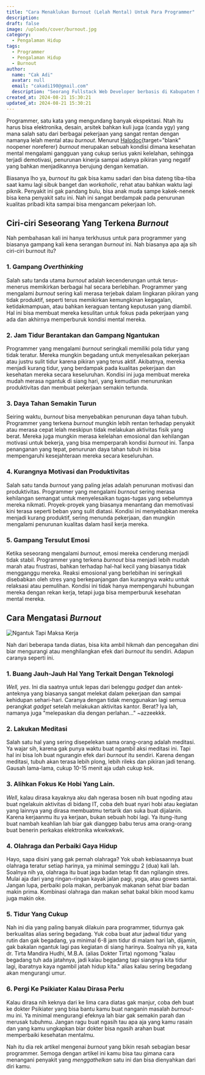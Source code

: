 ```yaml
---
title: "Cara Menaklukan Burnout (Lelah Mental) Untuk Para Programmer"
description:
draft: false
image: /uploads/cover/burnout.jpg
category:
  - Pengalaman Hidup
tags:
  - Programmer
  - Pengalaman Hidup
  - Burnout
author:
  name: "Cak Adi"
  avatar: null
  email: "cakadi190@gmail.com"
  description: "Seorang Fullstack Web Developer berbasis di Kabupaten Ngawi, dengan passion mendalam dalam desain dan teknologi. Kini, ia juga tengah mengeksplorasi ketertarikannya yang baru terhadap geografi, memperluas cakrawalanya dalam dunia yang penuh inspirasi dan inovasi."
created_at: 2024-08-21 15:30:21
updated_at: 2024-08-21 15:30:21
---
```


Programmer, satu kata yang mengundang banyak ekspektasi. Ntah itu harus bisa elektronika, desain, arsitek bahkan kuli juga (canda ygy) yang mana salah satu dari berbagai pekerjaan yang sangat rentan dengan namanya lelah mental atau _burnout_. Menurut [Halodoc](https://www.halodoc.com/artikel/ini-5-ciri-ciri-burnout-dan-cara-sederhana-mengatasinya){target="blank" noopener noreferer} _burnout_ merupakan sebuah kondisi dimana kesehatan mental mengalami gangguan yang cukup serius yakni kelelahan, sehingga terjadi demotivasi, penurunan kinerja sampai adanya pikiran yang negatif yang bahkan menjadikannya berujung dengan kematian.

Biasanya lho ya, _burnout_ itu gak bisa kamu sadari dan bisa dateng tiba-tiba saat kamu lagi sibuk banget dan _workaholic_, rehat atau bahkan waktu lagi piknik. Penyakit ini gak pandang bulu, bisa anak muda sampe kakek-nenek bisa kena penyakit satu ini. Nah ini sangat berdampak pada penurunan kualitas pribadi kita sampai bisa mengancam pekerjaan loh.

## Ciri-ciri Seseorang Yang Terkena _Burnout_

Nah pembahasan kali ini hanya terkhusus untuk para programmer yang biasanya gampang kali kena serangan _burnout_ ini. Nah biasanya apa aja sih ciri-ciri burnout itu?

### 1. Gampang _Overthinking_

Salah satu tanda utama _burnout_ adalah kecenderungan untuk terus-menerus memikirkan berbagai hal secara berlebihan. Programmer yang mengalami _burnout_ sering kali merasa terjebak dalam lingkaran pikiran yang tidak produktif, seperti terus memikirkan kemungkinan kegagalan, ketidakmampuan, atau bahkan keraguan tentang keputusan yang diambil. Hal ini bisa membuat mereka kesulitan untuk fokus pada pekerjaan yang ada dan akhirnya memperburuk kondisi mental mereka.

### 2. Jam Tidur Berantakan dan Gampang Ngantukan

Programmer yang mengalami _burnout_ seringkali memiliki pola tidur yang tidak teratur. Mereka mungkin begadang untuk menyelesaikan pekerjaan atau justru sulit tidur karena pikiran yang terus aktif. Akibatnya, mereka menjadi kurang tidur, yang berdampak pada kualitas pekerjaan dan kesehatan mereka secara keseluruhan. Kondisi ini juga membuat mereka mudah merasa ngantuk di siang hari, yang kemudian menurunkan produktivitas dan membuat pekerjaan semakin tertunda.

### 3. Daya Tahan Semakin Turun

Seiring waktu, _burnout_ bisa menyebabkan penurunan daya tahan tubuh. Programmer yang terkena _burnout_ mungkin lebih rentan terhadap penyakit atau merasa cepat lelah meskipun tidak melakukan aktivitas fisik yang berat. Mereka juga mungkin merasa kelelahan emosional dan kehilangan motivasi untuk bekerja, yang bisa memperparah kondisi _burnout_ ini. Tanpa penanganan yang tepat, penurunan daya tahan tubuh ini bisa mempengaruhi kesejahteraan mereka secara keseluruhan.

### 4. Kurangnya Motivasi dan Produktivitas

Salah satu tanda _burnout_ yang paling jelas adalah penurunan motivasi dan produktivitas. Programmer yang mengalami _burnout_ sering merasa kehilangan semangat untuk menyelesaikan tugas-tugas yang sebelumnya mereka nikmati. Proyek-proyek yang biasanya menantang dan memotivasi kini terasa seperti beban yang sulit diatasi. Kondisi ini menyebabkan mereka menjadi kurang produktif, sering menunda pekerjaan, dan mungkin mengalami penurunan kualitas dalam hasil kerja mereka.

### 5. Gampang Tersulut Emosi

Ketika seseorang mengalami _burnout_, emosi mereka cenderung menjadi tidak stabil. Programmer yang terkena _burnout_ bisa menjadi lebih mudah marah atau frustrasi, bahkan terhadap hal-hal kecil yang biasanya tidak mengganggu mereka. Reaksi emosional yang berlebihan ini seringkali disebabkan oleh stres yang berkepanjangan dan kurangnya waktu untuk relaksasi atau pemulihan. Kondisi ini tidak hanya mempengaruhi hubungan mereka dengan rekan kerja, tetapi juga bisa memperburuk kesehatan mental mereka.

## Cara Mengatasi _Burnout_

![Ngantuk Tapi Maksa Kerja](/uploads/content/burnout-programmer/ngantuk-dan-overtime.webp)

Nah dari beberapa tanda diatas, bisa kita ambil hikmah dan pencegahan dini biar mengurangi atau menghilangkan efek dari _burnout_ itu sendiri. Adapun caranya seperti ini.

### 1. Buang Jauh-Jauh Hal Yang Terkait Dengan Teknologi

_Well, yes_. Ini dia saatnya untuk lepas dari belenggu _gadget_ dan antek-anteknya yang biasanya sangat melekat dalam pekerjaan dan sampai kehidupan sehari-hari. Caranya dengan tidak menggunakan lagi semua perangkat _gadget_ setelah melakukan aktivitas kantor. Berat? Iya lah, namanya juga "melepaskan dia dengan perlahan..." ~azzeekkk.

### 2. Lakukan Meditasi

Salah satu hal yang sering disepelekan sama orang-orang adalah meditasi. Ya wajar sih, karena gak punya waktu buat ngambil aksi meditasi ini. Tapi hal ini bisa loh buat ngurangin efek dari _burnout_ itu sendiri. Karena dengan meditasi, tubuh akan terasa lebih plong, lebih rileks dan pikiran jadi tenang. Gausah lama-lama, cukup 10-15 menit aja udah cukup kok.

### 3. Alihkan Fokus Ke Hobi Yang Lain.

_Well_, kalau dirasa kayaknya aku dah ngerasa bosen nih buat ngoding atau buat ngelakuin aktivitas di bidang IT, coba deh buat nyari hobi atau kegiatan yang lainnya yang dirasa membuatmu tertarik dan suka buat dijalanin. Karena kerjaanmu itu ya kerjaan, bukan sebuah hobi lagi. Ya itung-itung buat nambah keahlian lah biar gak dianggep babu terus ama orang-orang buat benerin perkakas elektronika wkwkwkwk.

### 4. Olahraga dan Perbaiki Gaya Hidup

Hayo, sapa disini yang gak pernah olahraga? Yok ubah kebiasaannya buat olahraga teratur setiap harinya, ya minimal seminggu 2 (dua) kali lah. Soalnya nih ya, olahraga itu buat jaga badan tetap fit dan ngilangin stres. Mulai aja dari yang ringan-ringan kayak jalan pagi, yoga, atau gowes santai. Jangan lupa, perbaiki pola makan, perbanyak makanan sehat biar badan makin prima. Kombinasi olahraga dan makan sehat bakal bikin mood kamu juga makin oke.

### 5. Tidur Yang Cukup

Nah ini dia yang paling banyak dilakuin para programmer, tidurnya gak berkualitas alias sering begadang. Yuk coba buat atur jadwal tidur yang rutin dan gak begadang, ya minimal 6-8 jam tidur di malam hari lah, dijamin, gak bakalan ngantuk lagi pas kegiatan di siang harinya. Soalnya nih ya, kata dr. Tirta Mandira Hudhi, M.B.A. (alias Dokter Tirta) ngomong "kalau begadang tuh ada jatahnya, jadi kalau begadang tapi siangnya kita tidur lagi, ibaratnya kaya ngambil jatah hidup kita." alias kalau sering begadang akan mengurangi umur.

### 6. Pergi Ke Psikiater Kalau Dirasa Perlu

Kalau dirasa nih keknya dari ke lima cara diatas gak manjur, coba deh buat ke dokter Psikiater yang bisa bantu kamu buat nanganin masalah _burnout_-mu ini. Ya minimal mengurangi efeknya lah biar gak semakin parah dan merusak tubuhmu. Jangan ragu buat ngasih tau apa aja yang kamu rasain dan yang kamu ungkapkan biar dokter bisa ngasih arahan buat memperbaiki kesehatan mentalmu.

Nah itu dia rek artikel mengenai _burnout_ yang bikin resah sebagian besar programmer. Semoga dengan artikel ini kamu bisa tau gimana cara menangani penyakit yang _menggathelkan_ satu ini dan bisa dienyahkan dari diri kamu.
